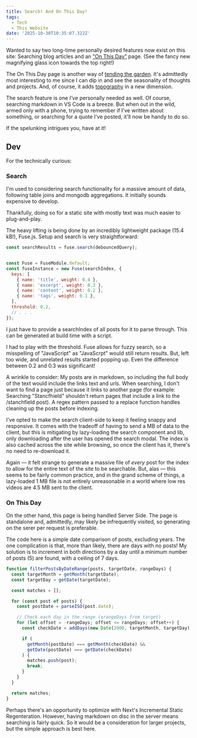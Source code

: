 ```yaml
---
title: Search! And On This Day!
tags:
  - Tech
  - This Website
date: '2025-10-30T10:35:07.322Z'
---
```


Wanted to say two long-time personally desired features now exist on this site: Searching blog articles and an ["On This Day"](on-this-day) page. (See the fancy new magnifying glass icon towards the top right!)

The On This Day page is another way of [tending the garden](/blog/digital%20Garden). It's admittedly most interesting to me since I can dip in and see the seasonality of thoughts and projects. And, of course, it adds [topography](/backlinksinjs) in a new dimension.

The search feature is one _I've_ personally needed as well. Of course, searching markdown in VS Code is a breeze. But when out in the wild, armed only with a phone, trying to remember if I've written about something, or searching for a quote I've posted, it'll now be handy to do so.

If the spelunking intrigues you, have at it!

## Dev

For the technically curious:

### Search

I'm used to considering search functionality for a massive amount of data, following table joins and mongodb aggregations. It initially sounds expensive to develop.

Thankfully, doing so for a static site with mostly text was much easier to plug-and-play.

The heavy lifting is being done by an incredibly lightweight package (15.4 kB!), Fuse.js. Setup and search is very straightforward:

```JavaScript
const searchResults = fuse.search(debouncedQuery);


const Fuse = FuseModule.default;
const fuseInstance = new Fuse(searchIndex, {
  keys: [
    { name: 'title', weight: 0.4 },
    { name: 'excerpt', weight: 0.3 },
    { name: 'content', weight: 0.2 },
    { name: 'tags', weight: 0.1 },
  ],
  threshold: 0.2,
  // . . .
});
```

I just have to provide a searchIndex of all posts for it to parse through. This can be generated at build time with a script.

I had to play with the threshold. Fuse allows for fuzzy search, so a misspelling of "JavaScript" as "JavaScrpt" would still return results. But, left too wide, and unrelated results started popping up. Even the difference between 0.2 and 0.3 was significant!

A wrinkle to consider: My posts are in markdown, so including the full body of the text would include the links text and urls. When searching, I don't want to find a page just because it links to another page (for example: Searching "Stancfhield" shouldn't return pages that include a link to the /stanchfield post). A regex pattern passed to a replace function handles cleaning up the posts before indexing.

I've opted to make the search client-side to keep it feeling snappy and responsive. It comes with the tradeoff of having to send a MB of data to the client, but this is mitigating by lazy-loading the search component and lib, only downloading after the user has opened the search modal. The index is also cached across the site while browsing, so once the client has it, there's no need to re-download it.

Again — it felt strange to generate a massive file of _every_ post for the index to allow for the entire text of the site to be searchable. But, alas — this seems to be fairly common practice, and in the grand scheme of things, a lazy-loaded 1 MB file is not entirely unreasonable in a world where low res videos are 4.5 MB sent to the client.

### On This Day

On the other hand, this page is being handled Server Side. The page is standalone and, admittedly, may likely be infrequently visited, so generating on the serer per request is preferable.

The code here is a simple date comparison of posts, excluding years. The one complication is that, more than likely, there are days with no posts! My solution is to increment in both directions by a day until a minimum number of posts (5) are found, with a ceiling of 7 days.

```JavaScript
function filterPostsByDateRange(posts, targetDate, rangeDays) {
  const targetMonth = getMonth(targetDate);
  const targetDay = getDate(targetDate);

  const matches = [];

  for (const post of posts) {
    const postDate = parseISO(post.date);

    // Check each day in the range (±rangeDays from target)
    for (let offset = -rangeDays; offset <= rangeDays; offset++) {
      const checkDate = addDays(new Date(2000, targetMonth, targetDay), offset);

      if (
        getMonth(postDate) === getMonth(checkDate) &&
        getDate(postDate) === getDate(checkDate)
      ) {
        matches.push(post);
        break;
      }
    }
  }

  return matches;
}
```

Perhaps there's an opportunity to optimize with Next's Incremental Static Regenteration. However, having markdown on disc in the server means searching is fairly quick. So it would be a consideration for larger projects, but the simple approach is best here.
